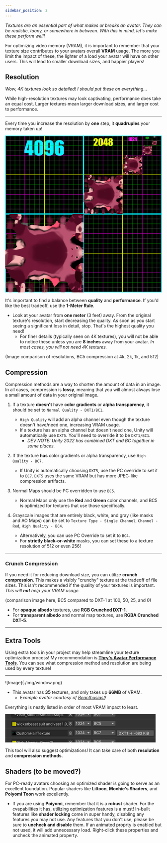 ```yaml
---
sidebar_position: 2
---
```


*Textures are an essential part of what makes or breaks an avatar. They can be realistic, toony, or somewhere in between. With this in mind, let's make these perform well!*

For optimizing video memory (VRAM), it is important to remember that your texture size contributes to your avatars overall **VRAM** usage. The more you limit the impact of these, the lighter of a load your avatar will have on other users. This will lead to smaller download sizes, and happier players!

## Resolution

*Wow, 4K textures look so detailed! I should put these on everything...*

While high-resolution textures may look captivating, performance does take an equal cost. Larger textures mean larger download sizes, and larger cost to performance. 

<hr/>

Every time you increase the resolution by **one** step, it **quadruples** your memory taken up!

![Image](./img/resolution.png)

It's important to find a balance between **quality** and **performance**. If you'd like the best tradeoff, use the **1-Meter Rule**. 

- Look at your avatar from **one meter** (3 feet) away. From the original texture's resolution, start decreasing the quality. As soon as you start seeing a significant loss in detail, stop. That's the highest quality you need!
    - For finer details (typically seen on 4K textures), you will not be able to notice these unless you are **8 inches** away from your avatar. *In most cases, you will not need 4K textures.*

(Image comparison of resolutions, BC5 compression at 4k, 2k, 1k, and 512)

## Compression

Compression methods are a way to shorten the amount of data in an image. In all cases, compression is **lossy**, meaning that you will almost always lose a small amount of data in your original image.

1. If a texture **doesn't** have __color gradients__ or __alpha transparency__, it should be set to `Normal Quality - DXT1/BC1`.
    - `High Quality` will add an alpha channel even though the texture doesn't have/need one, increasing VRAM usage.
    - If a texture has an alpha channel but doesn't need one, Unity will automatically use `DXT5`. You'll need to override it to be `DXT1/BC1`.
        - *DEV NOTE: Unity 2022 has combined DXT and BC together in some places.*

2. If the texture **has** color gradients or alpha transparency, use `High Quality - BC7`.
    - If Unity is automatically choosing `DXT5`, use the PC override to set it to `BC7`. `DXT5` uses the same VRAM but has more JPEG-like compression artifacts.

3. Normal Maps should be PC overridden to use `BC5`.
    - Normal Maps only use the **Red** and **Green** color channels, and BC5 is optimized for textures that use those specifically.

4. Grayscale images that are entirely black, white, and gray (like masks and AO Maps) can be set to `Texture Type - Single Channel`, `Channel - Red`, `High Quality - BC4`.
    - Alternatively, you can use PC Override to set it to `BC4`.
    - For **strictly black-or-white** masks, you can set these to a texture resolution of 512 or even 256!

<hr/>

### Crunch Compression 

If you need it for reducing download size, you can utilize **crunch compression**. This makes a visibly "crunchy" texture at the tradeoff of file sizes. This isn't recommended if the quality of your textures is important. *This will **not** help your VRAM usage.*

(comparison image here, BC5 compared to DXT-1 at 100, 50, 25, and 0)

- For **opaque albedo** textures, use **RGB Crunched DXT-1**.
- For **transparent albedo** and normal map textures, use **RGBA Crunched DXT-5**.

<hr/>

## Extra Tools

Using extra tools in your project may help streamline your texture optimization process! My recommendation is [**Thry's Avatar Performance Tools**](https://github.com/Thryrallo/VRC-Avatar-Performance-Tools/). You can see what compression method and resolution are being used by every texture!

<hr/>
![Image](./img/window.png)

- This avatar has **35** textures, and only takes up **66MB** of VRAM.
    - *Example avatar courtesy of [Beanthusiast](https://linktr.ee/beanthusiast)!*

Everything is neatly listed in order of most VRAM impact to least.

![Image](./img/suggestion.png)

This tool will also suggest optimizations! It can take care of both **resolution** and **compression methods**.

## Shaders (to be moved?)

For PC-ready avatars choosing an optimized shader is going to serve as an excellent foundation. Popular shaders like **Liltoon**, **Mochie's Shaders**, and **Poiyomi Toon** work excellently.

- If you are using **Poiyomi**, remember that it is a **robust** shader. For the cvapabilities it has, utilizing optimization features is a must! In-built features like **shader locking** come in super handy, disabling any features you may not use. Any features that you don't use, please be sure to **uncheck and disable** them. If an animated proprty is enabled but not used, it will add unnecessary load. Right-click these properties and uncheck the animated property.

